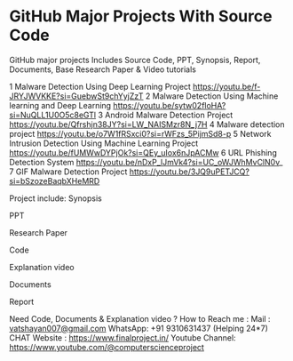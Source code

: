 # GitHub Major Projects With Source Code
GitHub major projects Includes Source Code, PPT, Synopsis, Report, Documents, Base Research Paper &amp; Video tutorials

1	Malware Detection Using Deep Learning Project	https://youtu.be/f-JRYJWVKKE?si=GuebwSt9chYyjZzT
2	Malware Detection Using Machine learning and Deep Learning	https://youtu.be/sytw02floHA?si=NuQLL1U0O5c8eGTl
3	Android Malware Detection Project	https://youtu.be/Qfrshjn38JY?si=LW_NAISMzr8N_j7H
4	Malware detection project	https://youtu.be/o7W1fRSxci0?si=rWFzs_5PijmSd8-p
5	Network Intrusion Detection Using Machine Learning Project	https://youtu.be/fUMWwDYPjOk?si=QEy_uIox6nJpACMw
6	URL Phishing Detection System	https://youtu.be/nDxP_lJmVk4?si=UC_oWJWhMvClN0v_
7	GIF Malware Detection Project	https://youtu.be/3JQ9uPETJCQ?si=bSzozeBaqbXHeMRD

Project include:
Synopsis

PPT

Research Paper

Code

Explanation video

Documents

Report

Need Code, Documents & Explanation video ?
How to Reach me :
Mail : vatshayan007@gmail.com
WhatsApp: +91 9310631437 (Helping 24*7) CHAT
Website : https://www.finalproject.in/
Youtube Channel: https://www.youtube.com/@computerscienceproject
